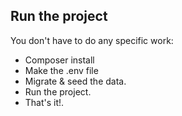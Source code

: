 ## Run the project
You don't have to do any specific work:

- Composer install
- Make the .env file
- Migrate & seed the data.
- Run the project.
- That's it!.

